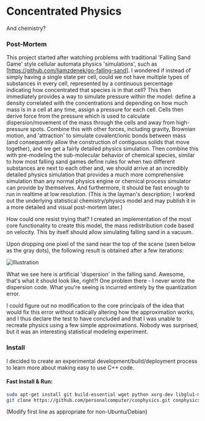 Concentrated Physics
====================

And chemistry?

### Post-Mortem
This project started after watching problems with traditional 'Falling Sand Game' style cellular automata physics 'simulations', such as [https://github.com/liamzdenek/go-falling-sand]. I wondered if instead of simply having a single state per cell, could we not have multiple types of substances in every cell, represented by a continuous percentage indicating how concentrated that species is in that cell? This then immediately provides a way to simulate pressure within the model: define a density correlated with the concentrations and depending on how much mass is in a cell at any time, assign a pressure for each cell. Cells then derive force from the pressure which is used to calculate dispersion/movement of the mass through the cells and away from high-pressure spots. Combine this with other forces, including gravity, Brownian motion, and 'attraction' to simulate covalent/ionic bonds between mass (and consequently allow the construction of contiguous solids that move together), and we get a fairly detailed physics simulation. Then combine this with pre-modeling the sub-molecular behavior of chemical species, similar to how most falling sand games define rules for when two different substances are next to each other and, we should arrive at an incredibly detailed physics simulation that provides a much more comprehensive simulation than any normal physics engine or chemical process simulator can provide by themselves. And furthermore, it should be fast enough to run in realtime at low resolution. (This is the layman's description; I worked out the underlying statistical chemistry/physics model and may publish it in a more detailed and visual post-mortem later.)

How could one resist trying that? I created an implementation of the most core functionality to create this model, the mass redistribution code based on velocity. This by itself should allow simulating falling sand in a vacuum.

Upon dropping one pixel of the sand near the top of the scene (seen below as the gray dots), the following result is obtained after a few iterations:

![Illustration](http://i.imgur.com/40UUuoh.png "Illustration")

What we see here is artificial 'dispersion' in the falling sand. Awesome, that's what it should look like, right?! One problem there - I never wrote the dispersion code. What you're seeing is incurred entirely by the quantization error.

I could figure out no modification to the core principals of the idea that would fix this error without radically altering how the approximation works, and I thus declare the test to have concluded and that I was unable to recreate physics using a few simple approximations. Nobody was surprised, but it was an interesting statistical modeling experiment.

### Install
I decided to create an experimental development/build/deployment process to learn more about making easy to use C++ code.

#### Fast Install & Run:
```bash
sudo apt-get install git build-essential wget python xorg-dev libglu1-mesa-dev libarmadillo-dev &&
git clone https://github.com/personalcomputer/conphysics.git conphysics && cd conphysics/project && ./get-extra-deps-crossplatform.sh && ./compile.sh && cd .. && ./conphysics
```

(Modify first line as appropriate for non-Ubuntu/Debian)
